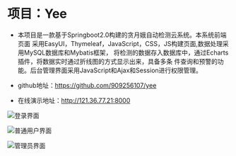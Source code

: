 # 项目：Yee

* 本项目是一款基于Springboot2.0构建的贪月娥自动检测云系统。本系统前端页面
采用EasyUI，Thymeleaf，JavaScript，CSS，JS构建页面,数据处理采用MySQL数据库和Mybatis框架，
将检测的数据存入数据库中，通过Echarts插件，将数据实时通过折线图的方式显示出来，具备多条
件查询和预警的功能。后台管理界面采用JavaScript和Ajax和Session进行权限管理。


* github地址：https://github.com/909256107/yee
*  在线演示地址：http://121.36.77.21:8000

![登录界面](https://images.gitee.com/uploads/images/2020/1123/185531_51bf255b_5323516.png "L{HHPSVL1CWVP_UT9OKES52.png")
  

![普通用户界面](https://images.gitee.com/uploads/images/2020/1123/185617_f6a29371_5323516.png "9A5(~L4LA5ECIC7NS{1H7D9.png")

![管理员界面](https://images.gitee.com/uploads/images/2020/1123/185636_04bb2393_5323516.png "X1L~(28J53H[0}(HCOD[6EJ.png")
